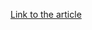 [Link to the article](https://flashpoint-intel.com/blog/new-version-trickbot-adds-worm-propagation-module/)
